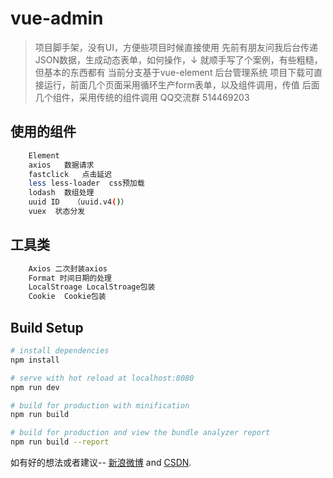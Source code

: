 # vue-admin

> 项目脚手架，没有UI，方便些项目时候直接使用
> 先前有朋友问我后台传递JSON数据，生成动态表单，如何操作，↓ 就顺手写了个案例，有些粗糙，但基本的东西都有
> 当前分支基于vue-element 后台管理系统
> 项目下载可直接运行，前面几个页面采用循环生产form表单，以及组件调用，传值
> 后面几个组件，采用传统的组件调用
> QQ交流群 514469203 
## 使用的组件
``` bash
    Element
    axios   数据请求
    fastclick   点击延迟
    less less-loader  css预加载
    lodash  数组处理
    uuid ID   （uuid.v4()）
    vuex  状态分发
```
## 工具类
``` bash
    Axios 二次封装axios
    Format 时间日期的处理
    LocalStroage LocalStroage包装
    Cookie  Cookie包装
```
## Build Setup

``` bash
# install dependencies
npm install

# serve with hot reload at localhost:8080
npm run dev

# build for production with minification
npm run build

# build for production and view the bundle analyzer report
npm run build --report
```

如有好的想法或者建议-- [新浪微博](http://weibo.com/818qizai898) and [CSDN](https://blog.csdn.net/u013216976).
